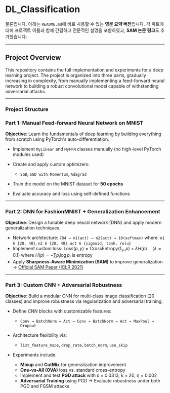# DL_Classification
물론입니다. 아래는 `README.md`에 바로 사용할 수 있는 **영문 요약 버전**입니다. 각 파트에 대해 프로젝트 이름과 함께 간결하고 전문적인 설명을 포함하였고, **SAM 논문 링크**도 추가했습니다:

---

## Project Overview

This repository contains the full implementation and experiments for a deep learning project.
The project is organized into three parts, gradually increasing in complexity, from manually implementing a feed-forward neural network to building a robust convolutional model capable of withstanding adversarial attacks.

---

### Project Structure

### **Part 1: Manual Feed-forward Neural Network on MNIST**

**Objective**: Learn the fundamentals of deep learning by building everything from scratch using PyTorch's auto-differentiation.

* Implement `MyLinear` and `MyFFN` classes manually (no high-level PyTorch modules used)
* Create and apply custom optimizers:

  * `SGD`, `SGD with Momentum`, `Adagrad`
* Train the model on the MNIST dataset for **50 epochs**
* Evaluate accuracy and loss using self-defined functions

---

### **Part 2: DNN for FashionMNIST + Generalization Enhancement**

**Objective**: Design a tunable deep neural network (DNN) and apply modern generalization techniques.

* Network architecture:
  `784 → n1(act) → n2(act) → 10(softmax)`
  where:
  `n1 ∈ {20, 40}`, `n2 ∈ {20, 40}`, `act ∈ {sigmoid, tanh, relu}`
* Implement custom loss:
  $\text{Loss}(p, y) = \text{CrossEntropy}(1_y, p) + \lambda H(p) \quad (\lambda = 0.1)$
  where $H(p) = -\sum p_i \log p_i$ is entropy
* Apply **Sharpness-Aware Minimization (SAM)** to improve generalization
  → [Official SAM Paper (ICLR 2021)](https://openreview.net/pdf?id=6Tm1mposlrM)

---

### **Part 3: Custom CNN + Adversarial Robustness**

**Objective**: Build a modular CNN for multi-class image classification (20 classes) and improve robustness via regularization and adversarial training.

* Define CNN blocks with customizable features:

  * `Conv → BatchNorm → Act → Conv → BatchNorm → Act → MaxPool → Dropout`
* Architecture flexibility via:

  * `list_feature_maps`, `drop_rate`, `batch_norm`, `use_skip`
* Experiments include:

  * **Mixup** and **CutMix** for generalization improvement
  * **One-vs-All (OVA)** loss vs. standard cross-entropy
  * Implement and test **PGD attack** with ε = 0.0313, k = 20, η = 0.002
  * **Adversarial Training** using PGD
    → Evaluate robustness under both PGD and FGSM attacks


